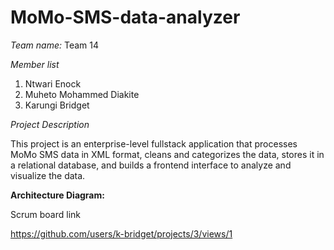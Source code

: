# MoMo-SMS-data-analyzer

*Team name:*
Team 14

*Member list*

1. Ntwari Enock
2. Muheto Mohammed Diakite
3. Karungi Bridget

*Project Description*

This project is an enterprise-level fullstack application that processes MoMo SMS data in XML format, cleans and categorizes the data, stores it in a relational database, and builds a frontend interface to analyze and visualize the data.

**Architecture Diagram:**

Scrum board link

https://github.com/users/k-bridget/projects/3/views/1
